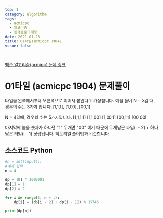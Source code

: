 ```yaml
---
top: 1
category: algorithm
tags:
  - acmicpc
  - 알고리즘
  - 동적프로그래밍
date: 2021-01-28
title: 01타일(acmicpc 1904)
vssue: false

---
```

[백준 알고리즘(acmipc) 문제 링크](https://www.acmicpc.net/problem/1904)

# 01타일 (acmicpc 1904) 문제풀이
타일을 왼쪽에서부터 오른쪽으로 이어서 붙인다고 가정합니다.
예을 들어 N = 3일 때, 경우의 수는 3가지 입니다.
[1,1,1], [1,00], [00,1]

N = 4일때, 경우의 수는 5가지입니다.
[1,1,1,1] [1,1,00] [1,00,1] [00,1,1] [00,00] 

마지막에 붙을 숫자가 하나면 "1"
두개면 "00" 이기 때문에
두개남은 타일(i - 2) + 하나남은 타일(i  - 1) 성립됩니다. 
팩토리얼 풀이법과 비슷합니다.
## 소스코드 Python
```python
#n = int(input())
#예제 입력
n = 4

dp = [0] * 1000001
dp[1] = 1
dp[2] = 2

for i in range(3, n + 1):
    dp[i] = (dp[i - 2] + dp[i - 1]) % 15746

print(dp[n])
```


